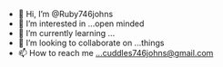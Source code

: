 - 👋 Hi, I’m @Ruby746johns
- 👀 I’m interested in ...open minded
- 🌱 I’m currently learning ...
- 💞️ I’m looking to collaborate on ...things 
- 📫 How to reach me ...cuddles746johns@gmail.com

<!---
Ruby746johns/Ruby746johns is a ✨ special ✨ repository because its `README.md` (this file) appears on your GitHub profile.
You can click the Preview link to take a look at your changes.
--->
